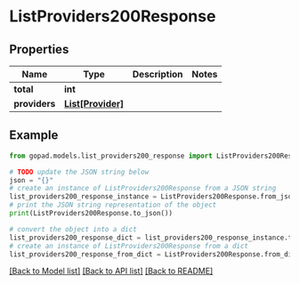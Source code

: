 # ListProviders200Response


## Properties

Name | Type | Description | Notes
------------ | ------------- | ------------- | -------------
**total** | **int** |  | 
**providers** | [**List[Provider]**](Provider.md) |  | 

## Example

```python
from gopad.models.list_providers200_response import ListProviders200Response

# TODO update the JSON string below
json = "{}"
# create an instance of ListProviders200Response from a JSON string
list_providers200_response_instance = ListProviders200Response.from_json(json)
# print the JSON string representation of the object
print(ListProviders200Response.to_json())

# convert the object into a dict
list_providers200_response_dict = list_providers200_response_instance.to_dict()
# create an instance of ListProviders200Response from a dict
list_providers200_response_from_dict = ListProviders200Response.from_dict(list_providers200_response_dict)
```
[[Back to Model list]](../README.md#documentation-for-models) [[Back to API list]](../README.md#documentation-for-api-endpoints) [[Back to README]](../README.md)


